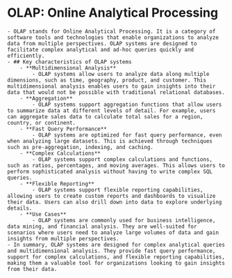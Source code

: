 # OLAP: Online Analytical Processing
	- OLAP stands for Online Analytical Processing. It is a category of software tools and technologies that enable organizations to analyze data from multiple perspectives. OLAP systems are designed to facilitate complex analytical and ad-hoc queries quickly and efficiently.
	- ## Key characteristics of OLAP systems
		- **Multidimensional Analysis**
			- OLAP systems allow users to analyze data along multiple dimensions, such as time, geography, product, and customer. This multidimensional analysis enables users to gain insights into their data that would not be possible with traditional relational databases.
		- **Aggregation**
			- OLAP systems support aggregation functions that allow users to summarize data at different levels of detail. For example, users can aggregate sales data to calculate total sales for a region, country, or continent.
		- **Fast Query Performance**
			- OLAP systems are optimized for fast query performance, even when analyzing large datasets. This is achieved through techniques such as pre-aggregation, indexing, and caching.
		- **Complex Calculations**
			- OLAP systems support complex calculations and functions, such as ratios, percentages, and moving averages. This allows users to perform sophisticated analysis without having to write complex SQL queries.
		- **Flexible Reporting**
			- OLAP systems support flexible reporting capabilities, allowing users to create custom reports and dashboards to visualize their data. Users can also drill down into data to explore underlying details.
		- **Use Cases**
			- OLAP systems are commonly used for business intelligence, data mining, and financial analysis. They are well-suited for scenarios where users need to analyze large volumes of data and gain insights from multiple perspectives.
	- In summary, OLAP systems are designed for complex analytical queries and multidimensional analysis. They provide fast query performance, support for complex calculations, and flexible reporting capabilities, making them a valuable tool for organizations looking to gain insights from their data.